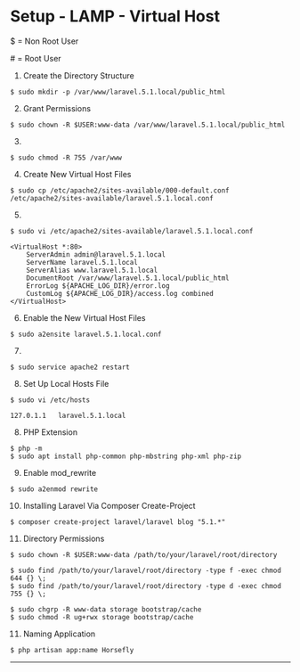 # Setup - LAMP - Virtual Host

$ = Non Root User

&#35; = Root User


1. Create the Directory Structure
```
$ sudo mkdir -p /var/www/laravel.5.1.local/public_html
```

2. Grant Permissions
```
$ sudo chown -R $USER:www-data /var/www/laravel.5.1.local/public_html
```

3.
```
$ sudo chmod -R 755 /var/www
```

4. Create New Virtual Host Files
```
$ sudo cp /etc/apache2/sites-available/000-default.conf /etc/apache2/sites-available/laravel.5.1.local.conf
```

5.
```
$ sudo vi /etc/apache2/sites-available/laravel.5.1.local.conf

<VirtualHost *:80>
    ServerAdmin admin@laravel.5.1.local
    ServerName laravel.5.1.local
    ServerAlias www.laravel.5.1.local
    DocumentRoot /var/www/laravel.5.1.local/public_html
    ErrorLog ${APACHE_LOG_DIR}/error.log
    CustomLog ${APACHE_LOG_DIR}/access.log combined
</VirtualHost>
```

6. Enable the New Virtual Host Files
```
$ sudo a2ensite laravel.5.1.local.conf
```

7.
```
$ sudo service apache2 restart
```

8. Set Up Local Hosts File
```
$ sudo vi /etc/hosts

127.0.1.1   laravel.5.1.local
```


8. PHP Extension
```
$ php -m
$ sudo apt install php-common php-mbstring php-xml php-zip

```

9. Enable mod_rewrite
```
$ sudo a2enmod rewrite

```

10. Installing Laravel Via Composer Create-Project
```
$ composer create-project laravel/laravel blog "5.1.*"

```

11. Directory Permissions
```
$ sudo chown -R $USER:www-data /path/to/your/laravel/root/directory

$ sudo find /path/to/your/laravel/root/directory -type f -exec chmod 644 {} \;
$ sudo find /path/to/your/laravel/root/directory -type d -exec chmod 755 {} \;

$ sudo chgrp -R www-data storage bootstrap/cache
$ sudo chmod -R ug+rwx storage bootstrap/cache

```

11. Naming Application
```
$ php artisan app:name Horsefly

```

----------------------------------------------------------------
